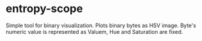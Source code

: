 # entropy-scope

Simple tool for binary visualization. Plots binary bytes as HSV image. Byte's numeric value is represented as Valuem, Hue and Saturation are fixed.
